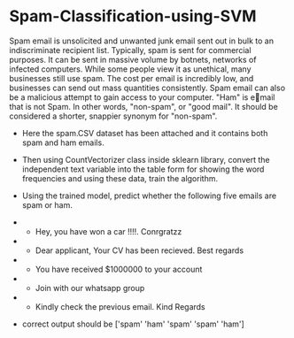# Spam-Classification-using-SVM

Spam email is unsolicited and unwanted junk email sent out in bulk to an indiscriminate recipient list. Typically, spam is sent for commercial purposes. It can be sent in massive volume by botnets, networks of infected computers. While some people view it as unethical, many businesses still use spam. The cost per email is incredibly low, and businesses can send out mass quantities consistently. Spam email can also be a malicious attempt to gain access to your computer. "Ham" is email that is not Spam. In other words, "non-spam", or "good mail". It should be considered a shorter, snappier synonym for "non-spam".

- Here the spam.CSV dataset has been attached and it contains both spam and ham emails.
- Then using CountVectorizer class inside sklearn library, convert the independent text variable into the table form for showing the word frequencies and using these data, train the algorithm.
- Using the trained model, predict whether the following five emails are spam or ham.

- * Hey, you have won a car !!!!. Conrgratzz
- * Dear applicant, Your CV has been recieved. Best regards
- * You have received $1000000 to your account
- * Join with our whatsapp group
- * Kindly check the previous email. Kind Regards

- correct output should be ['spam' 'ham' 'spam' 'spam' 'ham']
